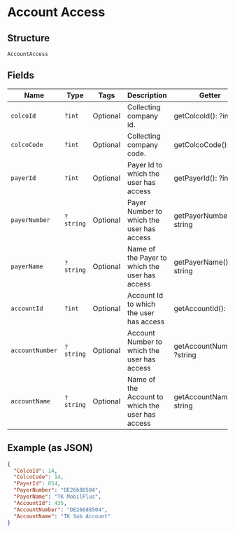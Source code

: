 
# Account Access

## Structure

`AccountAccess`

## Fields

| Name | Type | Tags | Description | Getter | Setter |
|  --- | --- | --- | --- | --- | --- |
| `colcoId` | `?int` | Optional | Collecting company id. | getColcoId(): ?int | setColcoId(?int colcoId): void |
| `colcoCode` | `?int` | Optional | Collecting company code. | getColcoCode(): ?int | setColcoCode(?int colcoCode): void |
| `payerId` | `?int` | Optional | Payer Id to which the user has access | getPayerId(): ?int | setPayerId(?int payerId): void |
| `payerNumber` | `?string` | Optional | Payer Number to which the user has access | getPayerNumber(): ?string | setPayerNumber(?string payerNumber): void |
| `payerName` | `?string` | Optional | Name of the Payer to which the user has access | getPayerName(): ?string | setPayerName(?string payerName): void |
| `accountId` | `?int` | Optional | Account Id to which the user has access | getAccountId(): ?int | setAccountId(?int accountId): void |
| `accountNumber` | `?string` | Optional | Account Number to which the user has access | getAccountNumber(): ?string | setAccountNumber(?string accountNumber): void |
| `accountName` | `?string` | Optional | Name of the Account to which the user has access | getAccountName(): ?string | setAccountName(?string accountName): void |

## Example (as JSON)

```json
{
  "ColcoId": 14,
  "ColcoCode": 14,
  "PayerId": 854,
  "PayerNumber": "DE26688504",
  "PayerName": "TK MobilPlus",
  "AccountId": 435,
  "AccountNumber": "DE26688504",
  "AccountName": "TK Sub Account"
}
```

